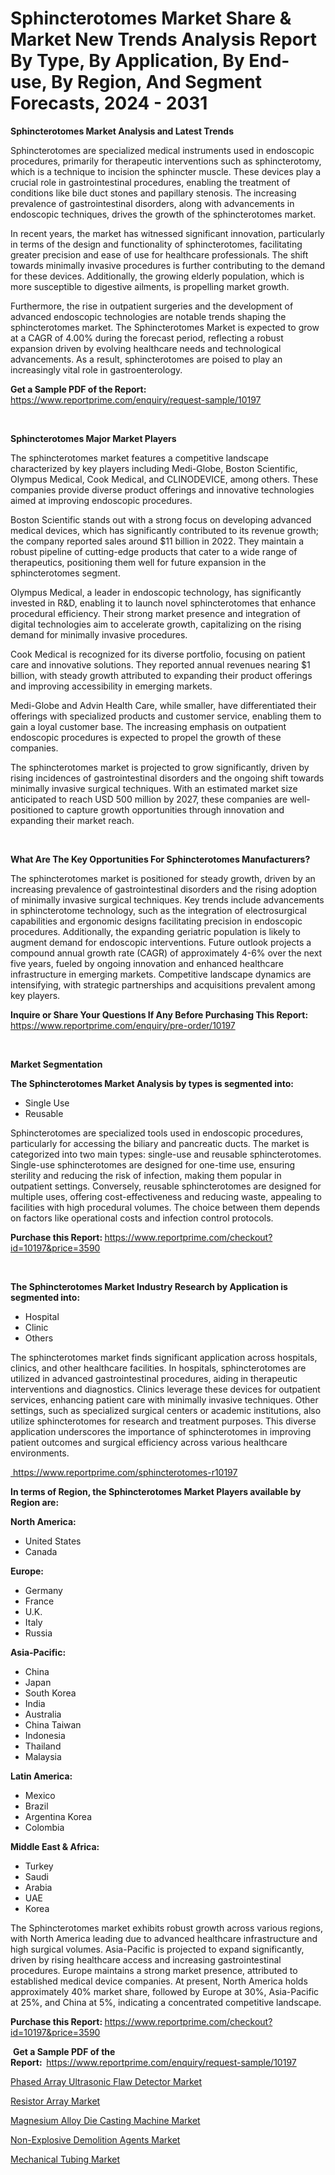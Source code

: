 <p><h1>Sphincterotomes Market Share & Market New Trends Analysis Report By Type, By Application, By End-use, By Region, And Segment Forecasts, 2024 - 2031</h1></p><p><strong>Sphincterotomes Market Analysis and Latest Trends</strong></p>
<p><p>Sphincterotomes are specialized medical instruments used in endoscopic procedures, primarily for therapeutic interventions such as sphincterotomy, which is a technique to incision the sphincter muscle. These devices play a crucial role in gastrointestinal procedures, enabling the treatment of conditions like bile duct stones and papillary stenosis. The increasing prevalence of gastrointestinal disorders, along with advancements in endoscopic techniques, drives the growth of the sphincterotomes market.</p><p>In recent years, the market has witnessed significant innovation, particularly in terms of the design and functionality of sphincterotomes, facilitating greater precision and ease of use for healthcare professionals. The shift towards minimally invasive procedures is further contributing to the demand for these devices. Additionally, the growing elderly population, which is more susceptible to digestive ailments, is propelling market growth.</p><p>Furthermore, the rise in outpatient surgeries and the development of advanced endoscopic technologies are notable trends shaping the sphincterotomes market. The Sphincterotomes Market is expected to grow at a CAGR of 4.00% during the forecast period, reflecting a robust expansion driven by evolving healthcare needs and technological advancements. As a result, sphincterotomes are poised to play an increasingly vital role in gastroenterology.</p></p>
<p><strong>Get a Sample PDF of the Report:&nbsp;</strong> <a href="https://www.reportprime.com/enquiry/request-sample/10197">https://www.reportprime.com/enquiry/request-sample/10197</a></p>
<p>&nbsp;</p>
<p><strong>Sphincterotomes Major Market Players</strong></p>
<p><p>The sphincterotomes market features a competitive landscape characterized by key players including Medi-Globe, Boston Scientific, Olympus Medical, Cook Medical, and CLINODEVICE, among others. These companies provide diverse product offerings and innovative technologies aimed at improving endoscopic procedures.</p><p>Boston Scientific stands out with a strong focus on developing advanced medical devices, which has significantly contributed to its revenue growth; the company reported sales around $11 billion in 2022. They maintain a robust pipeline of cutting-edge products that cater to a wide range of therapeutics, positioning them well for future expansion in the sphincterotomes segment.</p><p>Olympus Medical, a leader in endoscopic technology, has significantly invested in R&D, enabling it to launch novel sphincterotomes that enhance procedural efficiency. Their strong market presence and integration of digital technologies aim to accelerate growth, capitalizing on the rising demand for minimally invasive procedures.</p><p>Cook Medical is recognized for its diverse portfolio, focusing on patient care and innovative solutions. They reported annual revenues nearing $1 billion, with steady growth attributed to expanding their product offerings and improving accessibility in emerging markets.</p><p>Medi-Globe and Advin Health Care, while smaller, have differentiated their offerings with specialized products and customer service, enabling them to gain a loyal customer base. The increasing emphasis on outpatient endoscopic procedures is expected to propel the growth of these companies.</p><p>The sphincterotomes market is projected to grow significantly, driven by rising incidences of gastrointestinal disorders and the ongoing shift towards minimally invasive surgical techniques. With an estimated market size anticipated to reach USD 500 million by 2027, these companies are well-positioned to capture growth opportunities through innovation and expanding their market reach.</p></p>
<p>&nbsp;</p>
<p><strong>What Are The Key Opportunities For Sphincterotomes Manufacturers?</strong></p>
<p><p>The sphincterotomes market is positioned for steady growth, driven by an increasing prevalence of gastrointestinal disorders and the rising adoption of minimally invasive surgical techniques. Key trends include advancements in sphincterotome technology, such as the integration of electrosurgical capabilities and ergonomic designs facilitating precision in endoscopic procedures. Additionally, the expanding geriatric population is likely to augment demand for endoscopic interventions. Future outlook projects a compound annual growth rate (CAGR) of approximately 4-6% over the next five years, fueled by ongoing innovation and enhanced healthcare infrastructure in emerging markets. Competitive landscape dynamics are intensifying, with strategic partnerships and acquisitions prevalent among key players.</p></p>
<p><strong>Inquire or Share Your Questions If Any Before Purchasing This Report:</strong> <a href="https://www.reportprime.com/enquiry/pre-order/10197">https://www.reportprime.com/enquiry/pre-order/10197</a></p>
<p>&nbsp;</p>
<p><strong>Market Segmentation</strong></p>
<p><strong>The Sphincterotomes Market Analysis by types is segmented into:</strong></p>
<p><ul><li>Single Use</li><li>Reusable</li></ul></p>
<p><p>Sphincterotomes are specialized tools used in endoscopic procedures, particularly for accessing the biliary and pancreatic ducts. The market is categorized into two main types: single-use and reusable sphincterotomes. Single-use sphincterotomes are designed for one-time use, ensuring sterility and reducing the risk of infection, making them popular in outpatient settings. Conversely, reusable sphincterotomes are designed for multiple uses, offering cost-effectiveness and reducing waste, appealing to facilities with high procedural volumes. The choice between them depends on factors like operational costs and infection control protocols.</p></p>
<p><strong>Purchase this Report:&nbsp;</strong><a href="https://www.reportprime.com/checkout?id=10197&price=3590">https://www.reportprime.com/checkout?id=10197&price=3590</a></p>
<p>&nbsp;</p>
<p><strong>The Sphincterotomes Market Industry Research by Application is segmented into:</strong></p>
<p><ul><li>Hospital</li><li>Clinic</li><li>Others</li></ul></p>
<p><p>The sphincterotomes market finds significant application across hospitals, clinics, and other healthcare facilities. In hospitals, sphincterotomes are utilized in advanced gastrointestinal procedures, aiding in therapeutic interventions and diagnostics. Clinics leverage these devices for outpatient services, enhancing patient care with minimally invasive techniques. Other settings, such as specialized surgical centers or academic institutions, also utilize sphincterotomes for research and treatment purposes. This diverse application underscores the importance of sphincterotomes in improving patient outcomes and surgical efficiency across various healthcare environments.</p></p>
<p><a href="https://www.reportprime.com/sphincterotomes-r10197">&nbsp;https://www.reportprime.com/sphincterotomes-r10197</a></p>
<p><strong>In terms of Region, the Sphincterotomes Market Players available by Region are:</strong></p>
<p>
    <p> <strong> North America: </strong>
        <ul>
            <li>United States</li>
            <li>Canada</li>
        </ul>
        </p> 
    <p> <strong> Europe: </strong>
        <ul>
            <li>Germany</li>
            <li>France</li>
            <li>U.K.</li>
            <li>Italy</li>
            <li>Russia</li>
        </ul>
        </p> 
    <p> <strong> Asia-Pacific: </strong>
        <ul>
            <li>China</li>
            <li>Japan</li>
            <li>South Korea</li>
            <li>India</li>
            <li>Australia</li>
            <li>China Taiwan</li>
            <li>Indonesia</li>
            <li>Thailand</li>
            <li>Malaysia</li>
        </ul>
        </p> 
    <p> <strong> Latin America: </strong>
        <ul>
            <li>Mexico</li>
            <li>Brazil</li>
            <li>Argentina Korea</li>
            <li>Colombia</li>
        </ul>
        </p> 
    <p> <strong> Middle East & Africa: </strong>
        <ul>
            <li>Turkey</li>
            <li>Saudi</li>
            <li>Arabia</li>
            <li>UAE</li>
            <li>Korea</li>
        </ul>
    </p>
    </p>
<p><p>The Sphincterotomes market exhibits robust growth across various regions, with North America leading due to advanced healthcare infrastructure and high surgical volumes. Asia-Pacific is projected to expand significantly, driven by rising healthcare access and increasing gastrointestinal procedures. Europe maintains a strong market presence, attributed to established medical device companies. At present, North America holds approximately 40% market share, followed by Europe at 30%, Asia-Pacific at 25%, and China at 5%, indicating a concentrated competitive landscape.</p></p>
<p><strong>Purchase this Report: </strong><a href="https://www.reportprime.com/checkout?id=10197&price=3590">https://www.reportprime.com/checkout?id=10197&price=3590</a></p>
<p>&nbsp;<strong>Get a Sample PDF of the Report:&nbsp;&nbsp;</strong><a href="https://www.reportprime.com/enquiry/request-sample/10197">https://www.reportprime.com/enquiry/request-sample/10197</a></p>
<p><strong></strong></p>
<p><p><a href="https://medium.com/@tigerlookbaliw/in-the-phased-array-ultrasonic-flaw-detector-market-the-main-focus-is-on-keeping-costs-low-and-8cf3c5594d30">Phased Array Ultrasonic Flaw Detector Market</a></p><p><a href="https://medium.com/@tigerlookbaliw/this-report-on-resistor-array-market-is-a-comprehensive-analysis-of-market-shares-strategies-d61e8616ba99">Resistor Array Market</a></p><p><a href="https://issuu.com/reportprime-2/docs/magnesium-alloy-die-casting-machine_f7f9b831973966">Magnesium Alloy Die Casting Machine Market</a></p><p><a href="https://issuu.com/reportprime-2/docs/non-explosive-demolition-agents-mar_e2b8d3cab19a42">Non-Explosive Demolition Agents Market</a></p><p><a href="https://www.linkedin.com/pulse/market-forecast-global-mechanical-tubing-trends-impact-analysis-hhmif?trackingId=kHqlYEgcTwGIx0Gvd3gEJA%3D%3D">Mechanical Tubing Market</a></p></p>